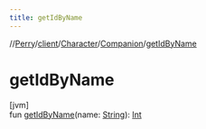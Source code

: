 ```yaml
---
title: getIdByName
---
```

//[Perry](../../../../index.html)/[client](../../index.html)/[Character](../index.html)/[Companion](index.html)/[getIdByName](get-id-by-name.html)



# getIdByName



[jvm]\
fun [getIdByName](get-id-by-name.html)(name: [String](https://kotlinlang.org/api/latest/jvm/stdlib/kotlin/-string/index.html)): [Int](https://kotlinlang.org/api/latest/jvm/stdlib/kotlin/-int/index.html)




